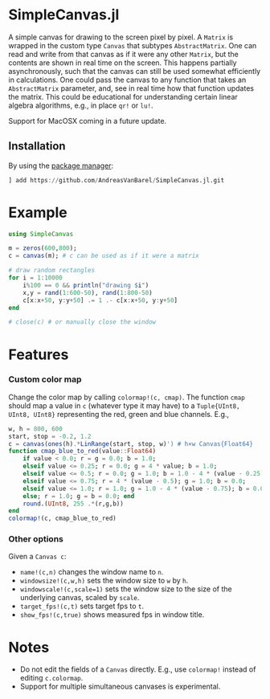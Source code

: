# SimpleCanvas.jl
A simple canvas for drawing to the screen pixel by pixel. A `Matrix` is wrapped in the custom type `Canvas` that subtypes `AbstractMatrix`. 
One can read and write from that canvas as if it were any other `Matrix`, but the contents are shown in real time on the screen. 
This happens partially asynchronously, such that the canvas can still be used somewhat efficiently in calculations.
One could pass the canvas to any function that takes an `AbstractMatrix` parameter, and, see in real time how that function updates the matrix. 
This could be educational for understanding certain linear algebra algorithms, e.g., in place `qr!` or `lu!`.

Support for MacOSX coming in a future update.

## Installation

By using the [package manager](https://julialang.github.io/Pkg.jl/v1/getting-started/):

```julia
] add https://github.com/AndreasVanBarel/SimpleCanvas.jl.git
```

# Example

```julia
using SimpleCanvas

m = zeros(600,800);
c = canvas(m); # c can be used as if it were a matrix

# draw random rectangles
for i = 1:10000
    i%100 == 0 && println("drawing $i")
    x,y = rand(1:600-50), rand(1:800-50)
    c[x:x+50, y:y+50] .= 1 .- c[x:x+50, y:y+50]
end

# close(c) # or manually close the window
```

# Features 

### Custom color map

Change the color map by calling `colormap!(c, cmap)`. The function `cmap` should map a value in `c` (whatever type it may have) to a `Tuple{UInt8, UInt8, UInt8}` representing the red, green and blue channels. E.g.,

```julia
w, h = 800, 600
start, stop = -0.2, 1.2
c = canvas(ones(h).*LinRange(start, stop, w)') # h×w Canvas{Float64}
function cmap_blue_to_red(value::Float64)
    if value < 0.0; r = g = 0.0; b = 1.0;
    elseif value <= 0.25; r = 0.0; g = 4 * value; b = 1.0; 
    elseif value <= 0.5; r = 0.0; g = 1.0; b = 1.0 - 4 * (value - 0.25); 
    elseif value <= 0.75; r = 4 * (value - 0.5); g = 1.0; b = 0.0;
    elseif value <= 1.0; r = 1.0; g = 1.0 - 4 * (value - 0.75); b = 0.0;
    else; r = 1.0; g = b = 0.0; end
    round.(UInt8, 255 .*(r,g,b))
end
colormap!(c, cmap_blue_to_red)
```

### Other options

Given a `Canvas c`:
 - `name!(c,n)` changes the window name to `n`.
 - `windowsize!(c,w,h)` sets the window size to `w` by `h`.
 - `windowscale!(c,scale=1)` sets the window size to the size of the underlying canvas, scaled by `scale`.
 - `target_fps!(c,t)` sets target fps to `t`.
 - `show_fps!(c,true)` shows measured fps in window title.

# Notes

- Do not edit the fields of a `Canvas` directly. E.g., use `colormap!` instead of editing `c.colormap`.
- Support for multiple simultaneous canvases is experimental.


